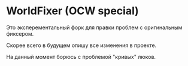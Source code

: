 # WorldFixer (OCW special)

Это эксперементальный форк для правки проблем с оригинальным фиксером.

Скорее всего в будущем опишу все изменения в проекте.

На данный момент борюсь с проблемой "кривых" люков.
